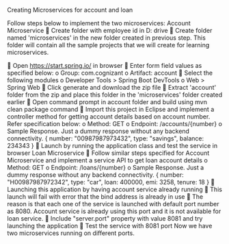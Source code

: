 Creating Microservices for account and loan  

Follow steps below to implement the two microservices: 
Account Microservice 
 Create folder with employee id in D: drive 
 Create folder named 'microservices' in the new folder created in 
previous step. This folder will contain all the sample projects that we will 
create for learning microservices. 

 Open https://start.spring.io/ in browser 
 Enter form field values as specified below: 
o Group: com.cognizant 
o Artifact: account 
 Select the following modules 
o Developer Tools > Spring Boot DevTools 
o Web > Spring Web 
 Click generate and download the zip file 
 Extract 'account' folder from the zip and place this folder in the 
'microservices' folder created earlier 
 Open command prompt in account folder and build using mvn clean 
package command 
 Import this project in Eclipse and implement a controller method for 
getting account details based on account number. Refer specification 
below: 
o Method: GET 
o Endpoint: /accounts/{number} 
o Sample Response. Just a dummy response without any backend 
connectivity. 
{ number: "00987987973432", type: "savings", balance: 234343 } 
 Launch by running the application class and test the service in browser 
Loan Microservice 
 Follow similar steps specified for Account Microservice and implement a 
service API to get loan account details 
o Method: GET 
o Endpoint: /loans/{number} 
o Sample Response. Just a dummy response without any backend 
connectivity. 
{ number: "H00987987972342", type: "car", loan: 400000, emi: 3258, tenure: 
18 } 
 Launching this application by having account service already running 
 This launch will fail with error that the bind address is already in use 
 The reason is that each one of the service is launched with default port 
number as 8080. Account service is already using this port and it is not 
available for loan service. 
 Include "server.port" property with value 8081 and try launching the 
application 
 Test the service with 8081 port 
Now we have two microservices running on different ports. 
